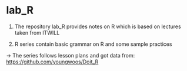 # lab_R

1) The repository lab_R provides notes on R which is based on lectures taken from ITWILL 

2) R series contain basic grammar on R and some sample practices 
  
  -> The series follows lesson plans and got data from: https://github.com/youngwoos/Doit_R 
  

